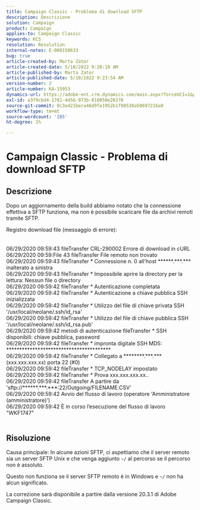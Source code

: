```yaml
---
title: Campaign Classic - Problema di download SFTP
description: Descrizione
solution: Campaign
product: Campaign
applies-to: Campaign Classic
keywords: KCS
resolution: Resolution
internal-notes: E-000158633
bug: true
article-created-by: Marta Zator
article-created-date: 5/10/2022 9:20:18 AM
article-published-by: Marta Zator
article-published-date: 5/10/2022 9:23:54 AM
version-number: 2
article-number: KA-15953
dynamics-url: https://adobe-ent.crm.dynamics.com/main.aspx?forceUCI=1&pagetype=entityrecord&etn=knowledgearticle&id=61245362-42d0-ec11-a7b5-00224809c101
exl-id: a3f9cbd4-1781-4456-973b-010050e20278
source-git-commit: 0c3e421beca46d9fe1952b1f98538a50697216a0
workflow-type: tm+mt
source-wordcount: '205'
ht-degree: 1%

---
```


# Campaign Classic - Problema di download SFTP

## Descrizione


Dopo un aggiornamento della build abbiamo notato che la connessione effettiva a SFTP funziona, ma non è possibile scaricare file da archivi remoti tramite SFTP.

Registro download file (messaggio di errore):
<br><br><br>06/29/2020 09:59:43 fileTransfer CRL-290002 Errore di download in cURL
<br>06/29/2020 09:59:File 43 fileTransfer File remoto non trovato
<br>06/29/2020 09:59:43 fileTransfer \* Connessione n. 0 all&#39;host \*\*\*\*\*\*.\*\*\*.\*\*\* inalterato a sinistra
<br>06/29/2020 09:59:43 fileTransfer \* Impossibile aprire la directory per la lettura: Nessun file o directory
<br>06/29/2020 09:59:42 fileTransfer \* Autenticazione completata
<br>06/29/2020 09:59:42 fileTransfer \* Autenticazione a chiave pubblica SSH inizializzata
<br>06/29/2020 09:59:42 fileTransfer \* Utilizzo del file di chiave privata SSH &#39;/usr/local/neolane/.ssh/id_rsa&#39;
<br>06/29/2020 09:59:42 fileTransfer \* Utilizzo del file di chiave pubblica SSH &#39;/usr/local/neolane/.ssh/id_rsa.pub&#39;
<br>06/29/2020 09:59:42 metodi di autenticazione fileTransfer \* SSH disponibili: chiave pubblica, password
<br>06/29/2020 09:59:42 fileTransfer \* impronta digitale SSH MD5: \*\*\*\*\*\*\*\*\*\*\*\*\**\*\*\**\*\*\*\*\*\*\*\*\*\*\*\*\*\*\*\*\*\**\**\**\***\**
<br>06/29/2020 09:59:42 fileTransfer \* Collegato a \*\*\*\*\*\*\*\*.\*\*\*.\*\*\* (xxx.xxx.xxx.xx) porta 22 (#0)
<br>06/29/2020 09:59:42 fileTransfer \* TCP_NODELAY impostato
<br>06/29/2020 09:59:42 fileTransfer \* Prova xxx.xxx.xxx.xx..
<br>06/29/2020 09:59:42 fileTransfer A partire da &#39;sftp://\*\*\*\*\*\*.\*\*\*.\*\*\*:22/Outgoing/FILENAME.CSV&#39;
<br>06/29/2020 09:59:42 Avvio del flusso di lavoro (operatore &#39;Amministratore (amministratore)&#39;)
<br>06/29/2020 09:59:42 È in corso l’esecuzione del flusso di lavoro &quot;WKF1747&quot;<br><br>

## Risoluzione


Causa principale: In alcune azioni SFTP, ci aspettiamo che il server remoto sia un server SFTP Unix e che venga aggiunto `~/` al percorso se il percorso non è assoluto.

Questo non funziona se il server SFTP remoto è in Windows e `~/` non ha alcun significato.

La correzione sarà disponibile a partire dalla versione 20.3.1 di Adobe Campaign Classic.
